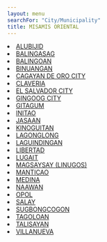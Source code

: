 ```yaml
---
layout: menu
searchFor: "City/Municipality"
title: MISAMIS ORIENTAL
---
```

<li><a class="oID" href="{{site.url}}/citymuni/4301.html" value="MISAMIS ORIENTAL, ALUBIJID" rel="external">ALUBIJID</a></li><li><a class="oID" href="{{site.url}}/citymuni/4302.html" value="MISAMIS ORIENTAL, BALINGASAG" rel="external">BALINGASAG</a></li><li><a class="oID" href="{{site.url}}/citymuni/4303.html" value="MISAMIS ORIENTAL, BALINGOAN" rel="external">BALINGOAN</a></li><li><a class="oID" href="{{site.url}}/citymuni/4304.html" value="MISAMIS ORIENTAL, BINUANGAN" rel="external">BINUANGAN</a></li><li><a class="oID" href="{{site.url}}/citymuni/4305.html" value="MISAMIS ORIENTAL, CAGAYAN DE ORO CITY" rel="external">CAGAYAN DE ORO CITY</a></li><li><a class="oID" href="{{site.url}}/citymuni/4306.html" value="MISAMIS ORIENTAL, CLAVERIA" rel="external">CLAVERIA</a></li><li><a class="oID" href="{{site.url}}/citymuni/4307.html" value="MISAMIS ORIENTAL, EL SALVADOR CITY" rel="external">EL SALVADOR CITY</a></li><li><a class="oID" href="{{site.url}}/citymuni/4308.html" value="MISAMIS ORIENTAL, GINGOOG CITY" rel="external">GINGOOG CITY</a></li><li><a class="oID" href="{{site.url}}/citymuni/4309.html" value="MISAMIS ORIENTAL, GITAGUM" rel="external">GITAGUM</a></li><li><a class="oID" href="{{site.url}}/citymuni/4310.html" value="MISAMIS ORIENTAL, INITAO" rel="external">INITAO</a></li><li><a class="oID" href="{{site.url}}/citymuni/4311.html" value="MISAMIS ORIENTAL, JASAAN" rel="external">JASAAN</a></li><li><a class="oID" href="{{site.url}}/citymuni/4312.html" value="MISAMIS ORIENTAL, KINOGUITAN" rel="external">KINOGUITAN</a></li><li><a class="oID" href="{{site.url}}/citymuni/4313.html" value="MISAMIS ORIENTAL, LAGONGLONG" rel="external">LAGONGLONG</a></li><li><a class="oID" href="{{site.url}}/citymuni/4314.html" value="MISAMIS ORIENTAL, LAGUINDINGAN" rel="external">LAGUINDINGAN</a></li><li><a class="oID" href="{{site.url}}/citymuni/4315.html" value="MISAMIS ORIENTAL, LIBERTAD" rel="external">LIBERTAD</a></li><li><a class="oID" href="{{site.url}}/citymuni/4316.html" value="MISAMIS ORIENTAL, LUGAIT" rel="external">LUGAIT</a></li><li><a class="oID" href="{{site.url}}/citymuni/4317.html" value="MISAMIS ORIENTAL, MAGSAYSAY (LINUGOS)" rel="external">MAGSAYSAY (LINUGOS)</a></li><li><a class="oID" href="{{site.url}}/citymuni/4318.html" value="MISAMIS ORIENTAL, MANTICAO" rel="external">MANTICAO</a></li><li><a class="oID" href="{{site.url}}/citymuni/4319.html" value="MISAMIS ORIENTAL, MEDINA" rel="external">MEDINA</a></li><li><a class="oID" href="{{site.url}}/citymuni/4320.html" value="MISAMIS ORIENTAL, NAAWAN" rel="external">NAAWAN</a></li><li><a class="oID" href="{{site.url}}/citymuni/4321.html" value="MISAMIS ORIENTAL, OPOL" rel="external">OPOL</a></li><li><a class="oID" href="{{site.url}}/citymuni/4322.html" value="MISAMIS ORIENTAL, SALAY" rel="external">SALAY</a></li><li><a class="oID" href="{{site.url}}/citymuni/4323.html" value="MISAMIS ORIENTAL, SUGBONGCOGON" rel="external">SUGBONGCOGON</a></li><li><a class="oID" href="{{site.url}}/citymuni/4324.html" value="MISAMIS ORIENTAL, TAGOLOAN" rel="external">TAGOLOAN</a></li><li><a class="oID" href="{{site.url}}/citymuni/4325.html" value="MISAMIS ORIENTAL, TALISAYAN" rel="external">TALISAYAN</a></li><li><a class="oID" href="{{site.url}}/citymuni/4326.html" value="MISAMIS ORIENTAL, VILLANUEVA" rel="external">VILLANUEVA</a></li>